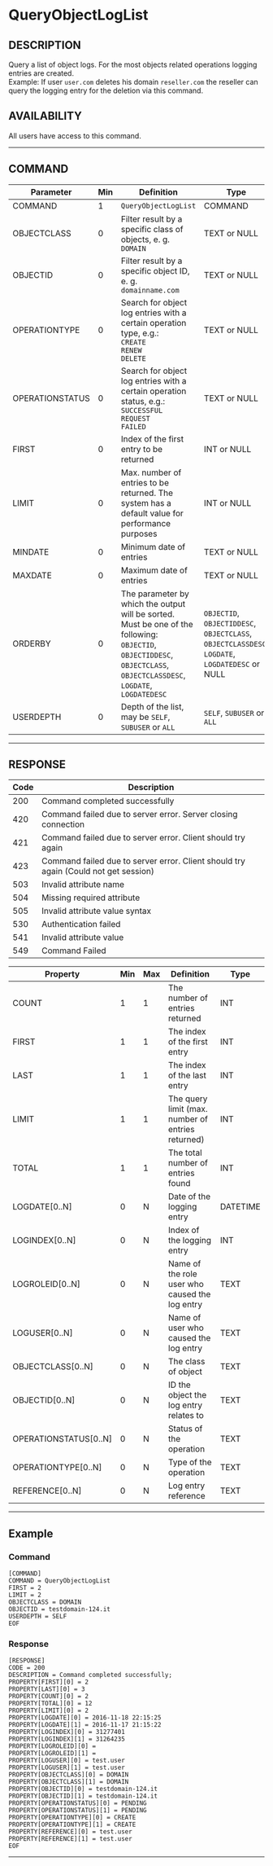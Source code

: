 # QueryObjectLogList

## DESCRIPTION
Query a list of object logs. For the most objects related operations logging entries are created.<br> Example: If user `user.com` deletes his domain `reseller.com` the reseller can query the logging entry for the deletion via this command.

## AVAILABILITY
All users have access to this command.

----
## COMMAND

Parameter | Min | Definition | Type
---- | ---- | ---- | ----
COMMAND | 1 | `QueryObjectLogList` | COMMAND
OBJECTCLASS | 0 | Filter result by a specific class of objects, e. g. `DOMAIN` | TEXT or NULL
OBJECTID | 0 | Filter result by a specific object ID, e. g. `domainname.com` | TEXT or NULL
OPERATIONTYPE | 0 | Search for object log entries with a certain operation type, e.g.: <br>`CREATE`<br>`RENEW`<br>`DELETE` | TEXT or NULL
OPERATIONSTATUS | 0 | Search for object log entries with a certain operation status, e.g.:<br>`SUCCESSFUL`<br>`REQUEST`<br>`FAILED` | TEXT or NULL
FIRST | 0 | Index of the first entry to be returned | INT or NULL
LIMIT | 0 | Max. number of entries to be returned. The system has a default value for performance purposes | INT or NULL
MINDATE | 0 | Minimum date of entries | TEXT or NULL
MAXDATE | 0 | Maximum date of entries | TEXT or NULL
ORDERBY | 0 | The parameter by which the output will be sorted. <br> Must be one of the following: <br> `OBJECTID`, `OBJECTIDDESC`, `OBJECTCLASS`, `OBJECTCLASSDESC`, `LOGDATE`, `LOGDATEDESC` | `OBJECTID`, `OBJECTIDDESC`, `OBJECTCLASS`, `OBJECTCLASSDESC`, `LOGDATE`, `LOGDATEDESC` or NULL
USERDEPTH | 0 | Depth of the list, may be `SELF`, `SUBUSER` or `ALL` | `SELF`, `SUBUSER` or `ALL`

----
## RESPONSE

Code | Description
---- | ----
200 | Command completed successfully
420 | Command failed due to server error. Server closing connection
421 | Command failed due to server error. Client should try again
423 | Command failed due to server error. Client should try again (Could not get session)
503 | Invalid attribute name
504 | Missing required attribute
505 | Invalid attribute value syntax
530 | Authentication failed
541 | Invalid attribute value
549 | Command Failed

Property | Min | Max | Definition | Type
---- | ---- | ---- | ---- | ----
COUNT | 1 | 1 | The number of entries returned | INT
FIRST | 1 | 1 | The index of the first entry | INT
LAST | 1 | 1 | The index of the last entry | INT
LIMIT | 1 | 1 | The query limit (max. number of entries returned) | INT
TOTAL | 1 | 1 | The total number of entries found | INT
LOGDATE[0..N] | 0 | N | Date of the logging entry | DATETIME
LOGINDEX[0..N] | 0 | N | Index of the logging entry | INT
LOGROLEID[0..N] | 0 | N | Name of the role user who caused the log entry | TEXT
LOGUSER[0..N] | 0 | N | Name of user who caused the log entry | TEXT
OBJECTCLASS[0..N] | 0 | N | The class of object | TEXT
OBJECTID[0..N] | 0 | N | ID the object the log entry relates to | TEXT
OPERATIONSTATUS[0..N] | 0 | N | Status of the operation | TEXT
OPERATIONTYPE[0..N] | 0 | N | Type of the operation | TEXT
REFERENCE[0..N] | 0 | N | Log entry reference | TEXT

----
## Example

### Command

```
[COMMAND]
COMMAND = QueryObjectLogList
FIRST = 2
LIMIT = 2
OBJECTCLASS = DOMAIN
OBJECTID = testdomain-124.it
USERDEPTH = SELF
EOF
```
### Response

```
[RESPONSE]
CODE = 200
DESCRIPTION = Command completed successfully;
PROPERTY[FIRST][0] = 2
PROPERTY[LAST][0] = 3
PROPERTY[COUNT][0] = 2
PROPERTY[TOTAL][0] = 12
PROPERTY[LIMIT][0] = 2
PROPERTY[LOGDATE][0] = 2016-11-18 22:15:25
PROPERTY[LOGDATE][1] = 2016-11-17 21:15:22
PROPERTY[LOGINDEX][0] = 31277401
PROPERTY[LOGINDEX][1] = 31264235
PROPERTY[LOGROLEID][0] =
PROPERTY[LOGROLEID][1] =
PROPERTY[LOGUSER][0] = test.user
PROPERTY[LOGUSER][1] = test.user
PROPERTY[OBJECTCLASS][0] = DOMAIN
PROPERTY[OBJECTCLASS][1] = DOMAIN
PROPERTY[OBJECTID][0] = testdomain-124.it
PROPERTY[OBJECTID][1] = testdomain-124.it
PROPERTY[OPERATIONSTATUS][0] = PENDING
PROPERTY[OPERATIONSTATUS][1] = PENDING
PROPERTY[OPERATIONTYPE][0] = CREATE
PROPERTY[OPERATIONTYPE][1] = CREATE
PROPERTY[REFERENCE][0] = test.user
PROPERTY[REFERENCE][1] = test.user
EOF
```

----
